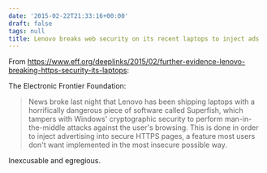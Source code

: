 ```yaml
---
date: '2015-02-22T21:33:16+00:00'
draft: false
tags: null
title: Lenovo breaks web security on its recent laptops to inject ads
---
```


From https://www.eff.org/deeplinks/2015/02/further-evidence-lenovo-breaking-https-security-its-laptops:

The Electronic Frontier Foundation:

>News broke last night that Lenovo has been shipping laptops with a horrifically dangerous piece of software called Superfish, which tampers with Windows' cryptographic security to perform man-in-the-middle attacks against the user's browsing. This is done in order to inject advertising into secure HTTPS pages, a feature most users don't want implemented in the most insecure possible way.

Inexcusable and egregious.
